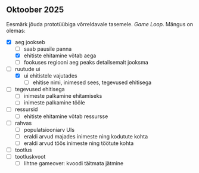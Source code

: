 ## Oktoober 2025

Eesmärk jõuda prototüübiga võrreldavale tasemele. *Game Loop*. Mängus on olemas:

- [x] aeg jookseb
	- [ ] saab pausile panna
	- [x] ehitiste ehitamine võtab aega
	- [ ] fookuses regiooni aeg peaks detailsemalt jooksma
- [ ] ruutude ui
	- [x] ui ehitistele vajutades
		- [ ] ehitise nimi, inimesed sees, tegevused ehitisega
- [ ] tegevused ehitisega
	- [ ] inimeste palkamine ehitamiseks
	- [ ] inimeste palkamine tööle
- [ ] ressursid
	- [ ] ehitiste ehitamine võtab ressursse
- [ ] rahvas
	- [ ] populatsiooniarv UIs
	- [ ] eraldi arvud majades inimeste ning kodutute kohta
	- [ ] eraldi arvud töös inimeste ning töötute kohta
- [ ] tootlus
- [ ] tootluskvoot
	- [ ] lihtne gameover: kvoodi täitmata jätmine
